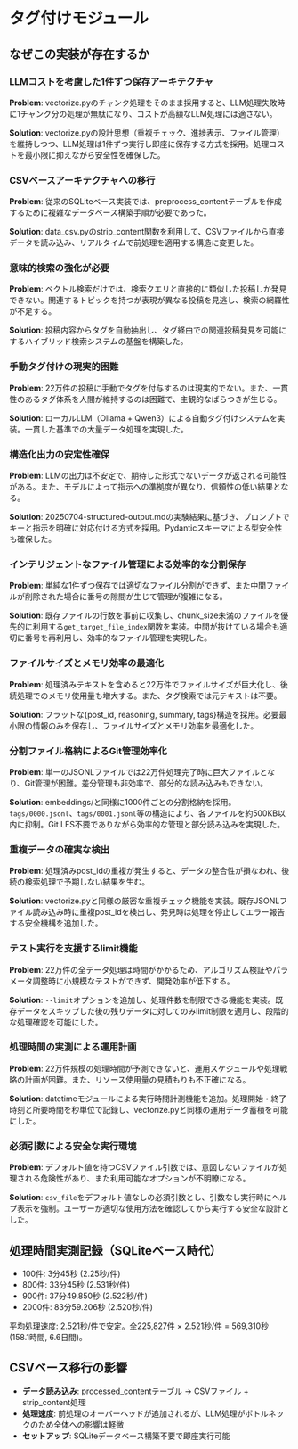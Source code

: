 # タグ付けモジュール

## なぜこの実装が存在するか

### LLMコストを考慮した1件ずつ保存アーキテクチャ
**Problem**: vectorize.pyのチャンク処理をそのまま採用すると、LLM処理失敗時に1チャンク分の処理が無駄になり、コストが高額なLLM処理には適さない。

**Solution**: vectorize.pyの設計思想（重複チェック、進捗表示、ファイル管理）を維持しつつ、LLM処理は1件ずつ実行し即座に保存する方式を採用。処理コストを最小限に抑えながら安全性を確保した。

### CSVベースアーキテクチャへの移行
**Problem**: 従来のSQLiteベース実装では、preprocess_contentテーブルを作成するために複雑なデータベース構築手順が必要であった。

**Solution**: data_csv.pyのstrip_content関数を利用して、CSVファイルから直接データを読み込み、リアルタイムで前処理を適用する構造に変更した。

### 意味的検索の強化が必要
**Problem**: ベクトル検索だけでは、検索クエリと直接的に類似した投稿しか発見できない。関連するトピックを持つが表現が異なる投稿を見逃し、検索の網羅性が不足する。

**Solution**: 投稿内容からタグを自動抽出し、タグ経由での関連投稿発見を可能にするハイブリッド検索システムの基盤を構築した。

### 手動タグ付けの現実的困難
**Problem**: 22万件の投稿に手動でタグを付与するのは現実的でない。また、一貫性のあるタグ体系を人間が維持するのは困難で、主観的なばらつきが生じる。

**Solution**: ローカルLLM（Ollama + Qwen3）による自動タグ付けシステムを実装。一貫した基準での大量データ処理を実現した。

### 構造化出力の安定性確保
**Problem**: LLMの出力は不安定で、期待した形式でないデータが返される可能性がある。また、モデルによって指示への準拠度が異なり、信頼性の低い結果となる。

**Solution**: 20250704-structured-output.mdの実験結果に基づき、プロンプトでキーと指示を明確に対応付ける方式を採用。Pydanticスキーマによる型安全性も確保した。

### インテリジェントなファイル管理による効率的な分割保存
**Problem**: 単純な1件ずつ保存では適切なファイル分割ができず、また中間ファイルが削除された場合に番号の隙間が生じて管理が複雑になる。

**Solution**: 既存ファイルの行数を事前に収集し、chunk_size未満のファイルを優先的に利用する`get_target_file_index`関数を実装。中間が抜けている場合も適切に番号を再利用し、効率的なファイル管理を実現した。

### ファイルサイズとメモリ効率の最適化
**Problem**: 処理済みテキストを含めると22万件でファイルサイズが巨大化し、後続処理でのメモリ使用量も増大する。また、タグ検索では元テキストは不要。

**Solution**: フラットな{post_id, reasoning, summary, tags}構造を採用。必要最小限の情報のみを保存し、ファイルサイズとメモリ効率を最適化した。

### 分割ファイル格納によるGit管理効率化
**Problem**: 単一のJSONLファイルでは22万件処理完了時に巨大ファイルとなり、Git管理が困難。差分管理も非効率で、部分的な読み込みもできない。

**Solution**: embeddings/と同様に1000件ごとの分割格納を採用。`tags/0000.jsonl`、`tags/0001.jsonl`等の構造により、各ファイルを約500KB以内に抑制。Git LFS不要でありながら効率的な管理と部分読み込みを実現した。

### 重複データの確実な検出
**Problem**: 処理済みpost_idの重複が発生すると、データの整合性が損なわれ、後続の検索処理で予期しない結果を生む。

**Solution**: vectorize.pyと同様の厳密な重複チェック機能を実装。既存JSONLファイル読み込み時に重複post_idを検出し、発見時は処理を停止してエラー報告する安全機構を追加した。


### テスト実行を支援するlimit機能
**Problem**: 22万件の全データ処理は時間がかかるため、アルゴリズム検証やパラメータ調整時に小規模なテストができず、開発効率が低下する。

**Solution**: `--limit`オプションを追加し、処理件数を制限できる機能を実装。既存データをスキップした後の残りデータに対してのみlimit制限を適用し、段階的な処理確認を可能にした。

### 処理時間の実測による運用計画
**Problem**: 22万件規模の処理時間が予測できないと、運用スケジュールや処理戦略の計画が困難。また、リソース使用量の見積もりも不正確になる。

**Solution**: datetimeモジュールによる実行時間計測機能を追加。処理開始・終了時刻と所要時間を秒単位で記録し、vectorize.pyと同様の運用データ蓄積を可能にした。

### 必須引数による安全な実行環境
**Problem**: デフォルト値を持つCSVファイル引数では、意図しないファイルが処理される危険性があり、また利用可能なオプションが不明瞭になる。

**Solution**: `csv_file`をデフォルト値なしの必須引数とし、引数なし実行時にヘルプ表示を強制。ユーザーが適切な使用方法を確認してから実行する安全な設計とした。

## 処理時間実測記録（SQLiteベース時代）
- 100件: 3分45秒 (2.25秒/件)
- 800件: 33分45秒 (2.531秒/件)
- 900件: 37分49.850秒 (2.522秒/件)
- 2000件: 83分59.206秒 (2.520秒/件)

平均処理速度: 2.521秒/件で安定。全225,827件 × 2.521秒/件 = 569,310秒 (158.1時間, 6.6日間)。

## CSVベース移行の影響
- **データ読み込み**: processed_contentテーブル → CSVファイル + strip_content処理
- **処理速度**: 前処理のオーバーヘッドが追加されるが、LLM処理がボトルネックのため全体への影響は軽微
- **セットアップ**: SQLiteデータベース構築不要で即座実行可能